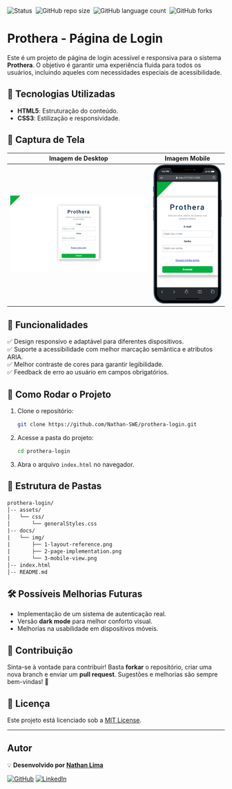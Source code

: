 ![Status](https://img.shields.io/badge/em%20Produção-black?style=for-the-badge&label=status&labelColor=000&color=00b140)&nbsp;
![GitHub repo size](https://img.shields.io/github/repo-size/Nathan-SWE/prothera-login?style=for-the-badge)&nbsp;
![GitHub language count](https://img.shields.io/github/languages/count/Nathan-SWE/prothera-login?style=for-the-badge)&nbsp;
![GitHub forks](https://img.shields.io/github/forks/Nathan-SWE/prothera-login?style=for-the-badge)&nbsp;

# Prothera - Página de Login

Este é um projeto de página de login acessível e responsiva para o sistema **Prothera**. O objetivo é garantir uma experiência fluida para todos os usuários, incluindo aqueles com necessidades especiais de acessibilidade.

## 📌 Tecnologias Utilizadas

- **HTML5**: Estruturação do conteúdo.
- **CSS3**: Estilização e responsividade.

## 📸 Captura de Tela

| Imagem de Desktop                                                                                                                 | Imagem Mobile                                                                                                              |
| --------------------------------------------------------------------------------------------------------------------------------- | -------------------------------------------------------------------------------------------------------------------------- |
| ![Prothera Login](https://raw.githubusercontent.com/Nathan-SWE/prothera-login/refs/heads/main/docs/img/2-page-implementation.png) | ![Prothera Mobile](https://raw.githubusercontent.com/Nathan-SWE/prothera-login/refs/heads/main/docs/img/3-mobile-view.png) |

## 🎯 Funcionalidades

✅ Design responsivo e adaptável para diferentes dispositivos.<br>
✅ Suporte a acessibilidade com melhor marcação semântica e atributos ARIA.<br>
✅ Melhor contraste de cores para garantir legibilidade.<br>
✅ Feedback de erro ao usuário em campos obrigatórios.

## 🚀 Como Rodar o Projeto

1. Clone o repositório:
   ```bash
   git clone https://github.com/Nathan-SWE/prothera-login.git
   ```
2. Acesse a pasta do projeto:
   ```bash
   cd prothera-login
   ```
3. Abra o arquivo `index.html` no navegador.

## 📏 Estrutura de Pastas

```
prothera-login/
│-- assets/
│   └── css/
│       └── generalStyles.css
|-- docs/
|   └── img/
|       ├── 1-layout-reference.png
|       ├── 2-page-implementation.png
|       └── 3-mobile-view.png
│-- index.html
│-- README.md
```

## 🛠 Possíveis Melhorias Futuras

- Implementação de um sistema de autenticação real.
- Versão **dark mode** para melhor conforto visual.
- Melhorias na usabilidade em dispositivos móveis.

## 🤝 Contribuição

Sinta-se à vontade para contribuir! Basta **forkar** o repositório, criar uma nova branch e enviar um **pull request**. Sugestões e melhorias são sempre bem-vindas! 🚀

## 📜 Licença

Este projeto está licenciado sob a [MIT License](LICENSE).

---

## Autor

💡 **Desenvolvido por [Nathan Lima](https://github.com/nathan-swe)**

[![GitHub](https://img.shields.io/badge/GitHub-100000?style=for-the-badge&logo=github&logoColor=white)](https://github.com/nathan-swe) [![LinkedIn](https://img.shields.io/badge/-LinkedIn-%230077B5?style=for-the-badge&logo=linkedin&logoColor=white)](https://www.linkedin.com/in/nathan-swe/)
